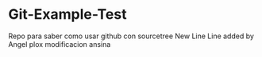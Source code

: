 # Git-Example-Test
Repo para saber como usar github con sourcetree
New Line 
Line added by Angel plox
modificacion ansina